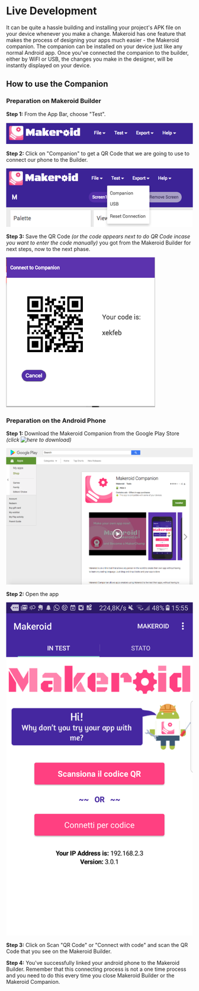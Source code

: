 # Live Development

It can be quite a hassle building and installing your project's APK file on your device whenever you make a change. Makeroid has one feature that makes the process of designing your apps much easier - the Makeroid companion. The companion can be installed on your device just like any normal Android app. Once you've connected the companion to the builder, either by WiFI or USB, the changes you make in the designer, will be instantly displayed on your device.

## How to use the Companion
### Preparation on Makeroid Builder

**Step 1:** From the App Bar, choose "Test".

![](/assets/appbar.png)

**Step 2:** Click on "Companion" to get a QR Code that we are going to use to connect our phone to the Builder.

![](/assets/appbartest.png)

**Step 3:** Save the QR Code _(or the code appears next to do QR Code incase you want to enter the code manually)_ you got from the Makeroid Builder for next steps, now to the next phase.

![](/assets/qrcodecompanion.png)

### Preparation on the Android Phone

**Step 1:** Download the Makeroid Companion from the Google Play Store _(click ![here](https://play.google.com/store/apps/details?id=com.makeroid.companion) to download)_

![](/assets/googleplaycompanion.png)

**Step 2:** Open the app

![](/assets/Screenshot_20180114-155517.png)

**Step 3:** Click on Scan "QR Code" or "Connect with code" and scan the QR Code that you see on the Makeroid Builder.

**Step 4:** You've successfully linked your android phone to the Makeroid Builder. Remember that this connecting process is not a one time process and you need to do this every time you close Makeroid Builder or the Makeroid Companion.
